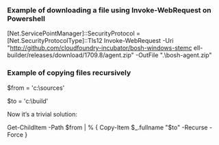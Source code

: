 ### Example of downloading a file using Invoke-WebRequest on Powershell


[Net.ServicePointManager]::SecurityProtocol = [Net.SecurityProtocolType]::Tls12
Invoke-WebRequest -Uri "http://github.com/cloudfoundry-incubator/bosh-windows-stemc
ell-builder/releases/download/1709.8/agent.zip" -OutFile ".\bosh-agent.zip"

### Example of copying files recursively


$from = 'c:\sources'

$to = 'c:\build'

Now it’s a trivial solution:

Get-ChildItem -Path $from | % { 
  Copy-Item $_.fullname "$to" -Recurse -Force
}
